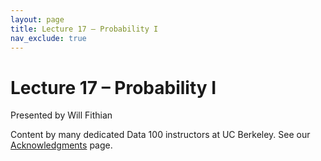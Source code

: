 ```yaml
---
layout: page
title: Lecture 17 – Probability I
nav_exclude: true
---
```


# Lecture 17 – Probability I

Presented by Will Fithian

Content by many dedicated Data 100 instructors at UC Berkeley. See our [Acknowledgments](../../acks) page.
